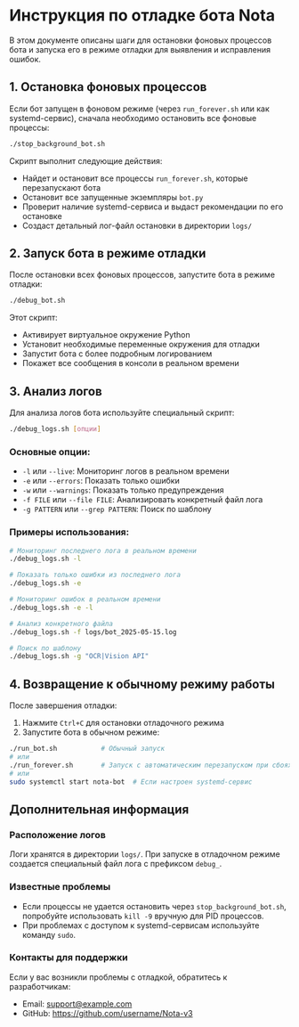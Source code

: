 # Инструкция по отладке бота Nota

В этом документе описаны шаги для остановки фоновых процессов бота и запуска его в режиме отладки для выявления и исправления ошибок.

## 1. Остановка фоновых процессов

Если бот запущен в фоновом режиме (через `run_forever.sh` или как systemd-сервис), сначала необходимо остановить все фоновые процессы:

```bash
./stop_background_bot.sh
```

Скрипт выполнит следующие действия:
- Найдет и остановит все процессы `run_forever.sh`, которые перезапускают бота
- Остановит все запущенные экземпляры `bot.py`
- Проверит наличие systemd-сервиса и выдаст рекомендации по его остановке
- Создаст детальный лог-файл остановки в директории `logs/`

## 2. Запуск бота в режиме отладки

После остановки всех фоновых процессов, запустите бота в режиме отладки:

```bash
./debug_bot.sh
```

Этот скрипт:
- Активирует виртуальное окружение Python
- Установит необходимые переменные окружения для отладки
- Запустит бота с более подробным логированием
- Покажет все сообщения в консоли в реальном времени

## 3. Анализ логов

Для анализа логов бота используйте специальный скрипт:

```bash
./debug_logs.sh [опции]
```

### Основные опции:

- `-l` или `--live`: Мониторинг логов в реальном времени
- `-e` или `--errors`: Показать только ошибки
- `-w` или `--warnings`: Показать только предупреждения
- `-f FILE` или `--file FILE`: Анализировать конкретный файл лога
- `-g PATTERN` или `--grep PATTERN`: Поиск по шаблону

### Примеры использования:

```bash
# Мониторинг последнего лога в реальном времени
./debug_logs.sh -l

# Показать только ошибки из последнего лога
./debug_logs.sh -e

# Мониторинг ошибок в реальном времени
./debug_logs.sh -e -l

# Анализ конкретного файла
./debug_logs.sh -f logs/bot_2025-05-15.log

# Поиск по шаблону
./debug_logs.sh -g "OCR|Vision API"
```

## 4. Возвращение к обычному режиму работы

После завершения отладки:

1. Нажмите `Ctrl+C` для остановки отладочного режима
2. Запустите бота в обычном режиме:

```bash
./run_bot.sh           # Обычный запуск
# или
./run_forever.sh       # Запуск с автоматическим перезапуском при сбоях
# или
sudo systemctl start nota-bot  # Если настроен systemd-сервис
```

## Дополнительная информация

### Расположение логов
Логи хранятся в директории `logs/`. При запуске в отладочном режиме создается специальный файл лога с префиксом `debug_`.

### Известные проблемы
- Если процессы не удается остановить через `stop_background_bot.sh`, попробуйте использовать `kill -9` вручную для PID процессов.
- При проблемах с доступом к systemd-сервисам используйте команду `sudo`.

### Контакты для поддержки
Если у вас возникли проблемы с отладкой, обратитесь к разработчикам:
- Email: support@example.com
- GitHub: https://github.com/username/Nota-v3 